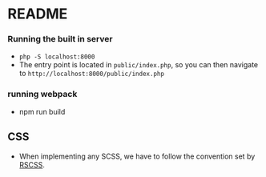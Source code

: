 # README #

### Running the built in server
* `php -S localhost:8000`
* The entry point is located in `public/index.php`, so you can then navigate to `http://localhost:8000/public/index.php`

### running webpack
* npm run build

## CSS
* When implementing any SCSS, we have to follow the convention set by [RSCSS](https://rscss.io/]).